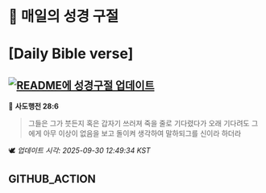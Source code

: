 # 🙏 매일의 성경 구절
# [Daily Bible verse]
## [![README에 성경구절 업데이트](https://github.com/DONGSUKA/first_test/actions/workflows/update-readme-bible.yml/badge.svg)](https://github.com/DONGSUKA/first_test/actions/workflows/update-readme-bible.yml)
<!-- START_BIBLE_VERSE -->
📖 **사도행전 28:6**
> 그들은 그가 붓든지 혹은 갑자기 쓰러져 죽을 줄로 기다렸다가 오래 기다려도 그에게 아무 이상이 없음을 보고 돌이켜 생각하여 말하되그를 신이라 하더라

🕊️ _업데이트 시각: 2025-09-30 12:49:34 KST_
  <!-- END_BIBLE_VERSE -->
## GITHUB_ACTION
